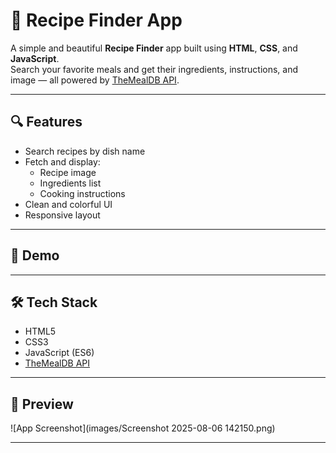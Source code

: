 # 🍳 Recipe Finder App

A simple and beautiful **Recipe Finder** app built using **HTML**, **CSS**, and **JavaScript**.  
Search your favorite meals and get their ingredients, instructions, and image — all powered by [TheMealDB API](https://www.themealdb.com/api.php).

---

## 🔍 Features

- Search recipes by dish name
- Fetch and display:
  - Recipe image
  - Ingredients list
  - Cooking instructions
- Clean and colorful UI
- Responsive layout

---

## 🚀 Demo



---

## 🛠️ Tech Stack

- HTML5
- CSS3
- JavaScript (ES6)
- [TheMealDB API](https://www.themealdb.com/api.php)

---

## 📸 Preview

![App Screenshot](images/Screenshot 2025-08-06 142150.png)

---



